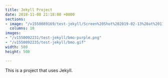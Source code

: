 ```yaml
---
title: Jekyll Project
date: 2018-11-08 21:18:00 +0000
sections:
- image: "/v1550089169/test-jekyll/Screen%20Shot%202019-02-13%20at%2011.58.40%20AM.png"
  columns: 10
images:
- "/v1550092231/test-jekyll/bmo-purple.png"
- "/v1550092235/test-jekyll/bmo.gif"
width: 500
height: 500

---
```

This is a project that uses Jekyll.